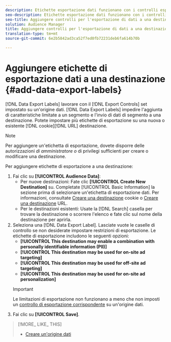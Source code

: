 ```yaml
---
description: Etichette esportazione dati funzionano con i controlli esportazione impostati su un'origine dati. Etichette esportazione dati impedisce l'aggiunta di caratteristiche limitate a un segmento e l'invio di dati di segmento a una destinazione. Potete impostare più etichette di esportazione su un cookie nuovo o esistente o su una destinazione URL.
seo-description: Etichette esportazione dati funzionano con i controlli esportazione impostati su un'origine dati. Etichette esportazione dati impedisce l'aggiunta di caratteristiche limitate a un segmento e l'invio di dati di segmento a una destinazione. Potete impostare più etichette di esportazione su un cookie nuovo o esistente o su una destinazione URL.
seo-title: Aggiungere controlli per l'esportazione di dati a una destinazione
solution: Audience Manager
title: Aggiungere controlli per l'esportazione di dati a una destinazione
translation-type: tm+mt
source-git-commit: 6e2b5842ad3ca52f7ed0fb72231deb6fa614b70b

---
```




# Aggiungere etichette di esportazione dati a una destinazione {#add-data-export-labels}

[!DNL Data Export Labels] lavorare con il [!DNL Export Controls] set impostato su un'origine dati. [!DNL Data Export Labels] impedire l'aggiunta di caratteristiche limitate a un segmento e l'invio di dati di segmento a una destinazione. Potete impostare più etichette di esportazione su una nuova o esistente [!DNL cookie][!DNL URL] destinazione.

>[!NOTE]
>
>Per aggiungere un'etichetta di esportazione, dovete disporre delle autorizzazioni *di amministratore o* di privilegi sufficienti per creare o modificare una destinazione.

<!-- t_export_labels.xml -->

Per aggiungere etichette di esportazione a una destinazione:

1. Fai clic su **[!UICONTROL Audience Data]**:
   * Per nuove destinazioni: Fate clic **[!UICONTROL Create New Destination]** su. Completate [!UICONTROL Basic Information] la sezione prima di selezionare un'etichetta di esportazione dati. Per informazioni, consultate [Creare una destinazione](../../features/destinations/manage-destinations.md#create-cookie-destination) cookie o [Creare una destinazione](../../features/destinations/manage-destinations.md#configure-url-destination) URL.
   * Per le destinazioni esistenti: Usate la [!DNL Search] casella per trovare la destinazione o scorrere l'elenco e fate clic sul nome della destinazione per aprirla.
1. Seleziona una [!DNL Data Export Label]. Lasciate vuote le caselle di controllo se non desiderate impostare restrizioni di esportazione. Le etichette di esportazione includono le seguenti opzioni:
   * **[!UICONTROL This destination may enable a combination with personally identifiable information (PII)]**
   * **[!UICONTROL This destination may be used for on-site ad targeting]**
   * **[!UICONTROL This destination may be used for off-site ad targeting]**
   * **[!UICONTROL This destination may be used for on-site ad personalization]**
   >[!IMPORTANT]
   >
   >Le limitazioni di esportazione non funzionano a meno che non imposti un [controllo di esportazione corrispondente](../../features/data-export-controls.md) su un'origine dati.
1. Fai clic su **[!UICONTROL Save]**.

>[!MORE_ LIKE_ THIS]
>
>* [Creare un'origine dati](../../features/manage-datasources.md#create-data-source)